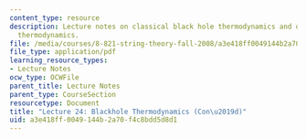 ```yaml
---
content_type: resource
description: Lecture notes on classical black hole thermodynamics and quantum blackhole
  thermodynamics.
file: /media/courses/8-821-string-theory-fall-2008/a3e418ff0049144b2a70f4c8bdd5d8d1_lecture24.pdf
file_type: application/pdf
learning_resource_types:
- Lecture Notes
ocw_type: OCWFile
parent_title: Lecture Notes
parent_type: CourseSection
resourcetype: Document
title: "Lecture 24: Blackhole Thermodynamics (Con\u2019d)"
uid: a3e418ff-0049-144b-2a70-f4c8bdd5d8d1
---
```


